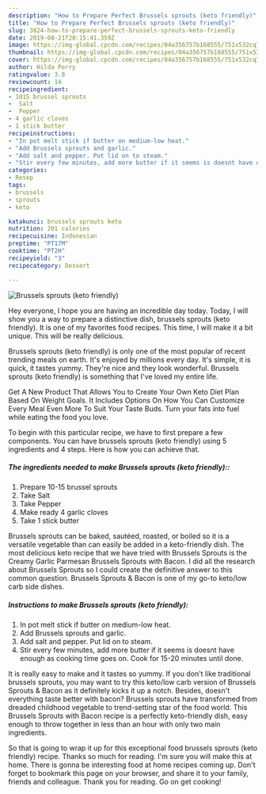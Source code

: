 ```yaml
---
description: "How to Prepare Perfect Brussels sprouts (keto friendly)"
title: "How to Prepare Perfect Brussels sprouts (keto friendly)"
slug: 3824-how-to-prepare-perfect-brussels-sprouts-keto-friendly
date: 2019-08-21T20:15:41.359Z
image: https://img-global.cpcdn.com/recipes/04a356757b168555/751x532cq70/brussels-sprouts-keto-friendly-recipe-main-photo.jpg
thumbnail: https://img-global.cpcdn.com/recipes/04a356757b168555/751x532cq70/brussels-sprouts-keto-friendly-recipe-main-photo.jpg
cover: https://img-global.cpcdn.com/recipes/04a356757b168555/751x532cq70/brussels-sprouts-keto-friendly-recipe-main-photo.jpg
author: Hilda Perry
ratingvalue: 3.8
reviewcount: 14
recipeingredient:
- 1015 brussel sprouts
-  Salt
-  Pepper
- 4 garlic cloves
- 1 stick butter
recipeinstructions:
- "In pot melt stick if butter on medium-low heat."
- "Add Brussels sprouts and garlic."
- "Add salt and pepper. Put lid on to steam."
- "Stir every few minutes, add more butter if it seems is doesnt have enough as cooking time goes on. Cook for 15-20 minutes until done."
categories:
- Resep
tags:
- brussels
- sprouts
- keto

katakunci: brussels sprouts keto
nutrition: 201 calories
recipecuisine: Indonesian
preptime: "PT17M"
cooktime: "PT2H"
recipeyield: "3"
recipecategory: Dessert

---
```



![Brussels sprouts (keto friendly)](https://img-global.cpcdn.com/recipes/04a356757b168555/751x532cq70/brussels-sprouts-keto-friendly-recipe-main-photo.jpg)

Hey everyone, I hope you are having an incredible day today. Today, I will show you a way to prepare a distinctive dish, brussels sprouts (keto friendly). It is one of my favorites food recipes. This time, I will make it a bit unique. This will be really delicious.

Brussels sprouts (keto friendly) is only one of the most popular of recent trending meals on earth. It's enjoyed by millions every day. It's simple, it is quick, it tastes yummy. They're nice and they look wonderful. Brussels sprouts (keto friendly) is something that I've loved my entire life.

Get A New Product That Allows You to Create Your Own Keto Diet Plan Based On Weight Goals. It Includes Options On How You Can Customize Every Meal Even More To Suit Your Taste Buds. Turn your fats into fuel while eating the food you love.


To begin with this particular recipe, we have to first prepare a few components. You can have brussels sprouts (keto friendly) using 5 ingredients and 4 steps. Here is how you can achieve that.

##### The ingredients needed to make Brussels sprouts (keto friendly)::

1. Prepare 10-15 brussel sprouts
1. Take  Salt
1. Take  Pepper
1. Make ready 4 garlic cloves
1. Take 1 stick butter


Brussels sprouts can be baked, sautéed, roasted, or boiled so it is a versatile vegetable than can easily be added in a keto-friendly dish. The most delicious keto recipe that we have tried with Brussels Sprouts is the Creamy Garlic Parmesan Brussels Sprouts with Bacon. I did all the research about Brussels Sprouts so I could create the definitive answer to this common question. Brussels Sprouts &amp; Bacon is one of my go-to keto/low carb side dishes. 

##### Instructions to make Brussels sprouts (keto friendly):

1. In pot melt stick if butter on medium-low heat.
1. Add Brussels sprouts and garlic.
1. Add salt and pepper. Put lid on to steam.
1. Stir every few minutes, add more butter if it seems is doesnt have enough as cooking time goes on. Cook for 15-20 minutes until done.


It is really easy to make and it tastes so yummy. If you don&#39;t like traditional brussels sprouts, you may want to try this keto/low carb version of Brussels Sprouts &amp; Bacon as it definitely kicks it up a notch. Besides, doesn&#39;t everything taste better with bacon? Brussels sprouts have transformed from dreaded childhood vegetable to trend-setting star of the food world. This Brussels Sprouts with Bacon recipe is a perfectly keto-friendly dish, easy enough to throw together in less than an hour with only two main ingredients. 

So that is going to wrap it up for this exceptional food brussels sprouts (keto friendly) recipe. Thanks so much for reading. I'm sure you will make this at home. There is gonna be interesting food at home recipes coming up. Don't forget to bookmark this page on your browser, and share it to your family, friends and colleague. Thank you for reading. Go on get cooking!

